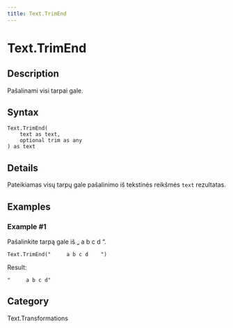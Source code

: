 ```yaml
---
title: Text.TrimEnd
---
```


# Text.TrimEnd


## Description

Pašalinami visi tarpai gale.


## Syntax

```powerquery
Text.TrimEnd(
    text as text,
    optional trim as any
) as text
```


## Details

Pateikiamas visų tarpų gale pašalinimo iš tekstinės reikšmės <code>text</code> rezultatas.


## Examples

### Example #1 
Pašalinkite tarpą gale iš „     a b c d    “.
```powerquery
Text.TrimEnd("     a b c d    ")
```

Result: 
```powerquery
"     a b c d"
```




## Category
Text.Transformations
